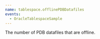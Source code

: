 ```yaml
---
name: tablespace.offlinePDBDatafiles
events:
  - OracleTablespaceSample
---
```


The number of PDB datafiles that are offline.